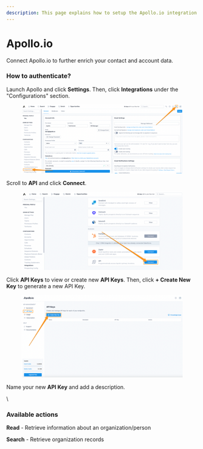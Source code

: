 ```yaml
---
description: This page explains how to setup the Apollo.io integration on Cargo.
---
```


# Apollo.io

Connect Apollo.io to further enrich your contact and account data.



### How to authenticate?

Launch Apollo and click **Settings**. Then, click **Integrations** under the "Configurations" section.

<figure><img src="../.gitbook/assets/i1.png" alt=""><figcaption></figcaption></figure>

Scroll to **API** and click **Connect**.

<figure><img src="../.gitbook/assets/i2.png" alt=""><figcaption></figcaption></figure>

Click **API Keys** to view or create new **API Keys**. Then, click **+ Create New Key** to generate a new API Key.

<figure><img src="../.gitbook/assets/i15.png" alt=""><figcaption></figcaption></figure>

Name your new **API Key** and add a description.

\


### Available actions

**Read** - Retrieve information about an organization/person

**Search** - Retrieve organization records
